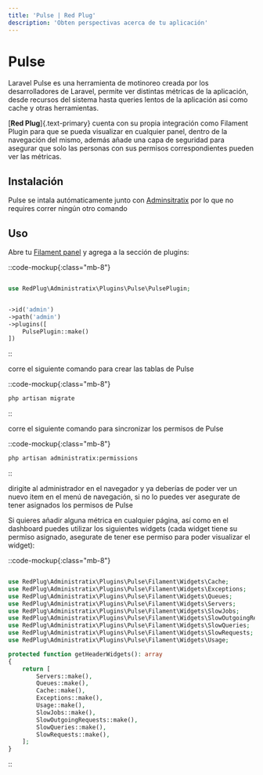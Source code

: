 ```yaml
---
title: 'Pulse | Red Plug'
description: 'Obten perspectivas acerca de tu aplicación'
---
```


# Pulse

Laravel Pulse es una herramienta de motinoreo creada por los desarrolladores de Laravel, permite ver distintas métricas de la aplicación, desde recursos del sistema hasta queries lentos de la aplicación asi como cache y otras herramientas.

[__Red Plug__]{.text-primary} cuenta con su propia integración como Filament Plugin para que se pueda visualizar en cualquier panel, dentro de la navegación del mismo, además añade una capa de seguridad para asegurar que solo las personas con sus permisos correspondientes pueden ver las métricas.


## Instalación

Pulse se intala autómaticamente junto con [Adminsitratix](/administratix) por lo que no requires correr ningún otro comando

## Uso

Abre tu [Filament panel](https://filamentphp.com/docs/3.x/panels/configuration#introducing-panels) y agrega a la sección de plugins:


::code-mockup{:class="mb-8"}
```php

use RedPlug\Administratix\Plugins\Pulse\PulsePlugin;


->id('admin')
->path('admin')
->plugins([
    PulsePlugin::make()
])
```
::

corre el siguiente comando para crear las tablas de Pulse


::code-mockup{:class="mb-8"}
```bash
php artisan migrate
```
::

corre el siguiente comando para sincronizar los permisos de Pulse


::code-mockup{:class="mb-8"}
```bash
php artisan administratix:permissions
```
::

dirigite al administrador en el navegador y ya deberías de poder ver un nuevo item en el menú de navegación, si no lo puedes ver asegurate de tener asignados los permisos de Pulse

Si quieres añadir alguna métrica en cualquier página, así como en el dashboard puedes utilizar los siguientes widgets (cada widget tiene su permiso asignado, asegurate de tener ese permiso para poder visualizar el widget):


::code-mockup{:class="mb-8"}
```php

use RedPlug\Administratix\Plugins\Pulse\Filament\Widgets\Cache;
use RedPlug\Administratix\Plugins\Pulse\Filament\Widgets\Exceptions;
use RedPlug\Administratix\Plugins\Pulse\Filament\Widgets\Queues;
use RedPlug\Administratix\Plugins\Pulse\Filament\Widgets\Servers;
use RedPlug\Administratix\Plugins\Pulse\Filament\Widgets\SlowJobs;
use RedPlug\Administratix\Plugins\Pulse\Filament\Widgets\SlowOutgoingRequests;
use RedPlug\Administratix\Plugins\Pulse\Filament\Widgets\SlowQueries;
use RedPlug\Administratix\Plugins\Pulse\Filament\Widgets\SlowRequests;
use RedPlug\Administratix\Plugins\Pulse\Filament\Widgets\Usage;

protected function getHeaderWidgets(): array
{
    return [
        Servers::make(),
        Queues::make(),
        Cache::make(),
        Exceptions::make(),
        Usage::make(),
        SlowJobs::make(),
        SlowOutgoingRequests::make(),
        SlowQueries::make(),
        SlowRequests::make(),
    ];
}
```
::